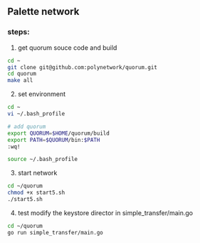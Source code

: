 ## Palette network

### steps:
1. get quorum souce code and build
```bash
cd ~
git clone git@github.com:polynetwork/quorum.git
cd quorum 
make all
```

2. set environment
```bash
cd ~
vi ~/.bash_profile

# add quorum
export QUORUM=$HOME/quorum/build
export PATH=$QUORUM/bin:$PATH
:wq!

source ~/.bash_profile
```

3. start network
```bash
cd ~/quorum
chmod +x start5.sh
./start5.sh
```

4. test
modify the keystore director in simple_transfer/main.go

```bash
cd ~/quorum
go run simple_transfer/main.go
```